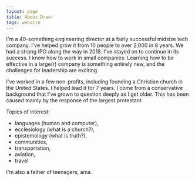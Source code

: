 ```yaml
---
layout: page
title: About Drew!
tags: website
---
```


I'm a 40-something engineering director at a fairly successful midsize tech company.  I've helped grow it from 10 people to over 2,000 in 8 years.  We had a strong IPO along the way in 2018.  I've stayed on to continue in its success.  I know how to work in small companies.  Learning how to be effective in a large(r) company is something entirely new, and the challenges for leadership are exciting.

I've worked in a few non-profits, including founding a Christian church in the United States.  I helped lead it for 7 years.  I come from a conservative background that I've grown to question deeply as I get older.  This has been caused mainly by the response of the largest protestant 

Topics of interest:

* languages (human and computer),
* ecclesiology (what is a church?),
* epistemology (what is truth?),
* communities,
* transportation,
* aviation,
* travel

I'm also a father of teenagers, ama.


